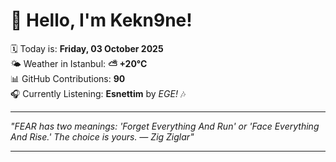 # 👋 Hello, I'm Kekn9ne!

🗓️ Today is: **Friday, 03 October 2025**  
🌤️ Weather in Istanbul: **⛅️  +20°C**  
📊 GitHub Contributions: **90**  
🎧 Currently Listening: **Esnettim** by *EGE!* 🎶

---

_"FEAR has two meanings: 'Forget Everything And Run' or 'Face Everything And Rise.' The choice is yours. — *Zig Ziglar*"_

---
